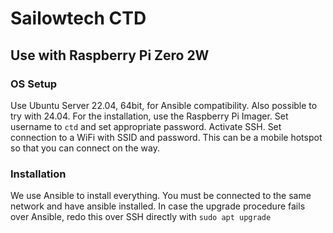 # Sailowtech CTD


## Use with Raspberry Pi Zero 2W

### OS Setup
Use Ubuntu Server 22.04, 64bit, for Ansible compatibility. Also possible to try with 24.04.
For the installation, use the Raspberry Pi Imager. Set username to `ctd` and set appropriate password. Activate SSH. Set connection to a WiFi with SSID and password. This can be a mobile hotspot so that you can connect on the way.

### Installation
We use Ansible to install everything. You must be connected to the same network and have ansible installed.
In case the upgrade procedure fails over Ansible, redo this over SSH directly with `sudo apt upgrade`
